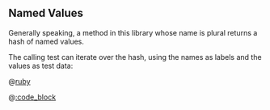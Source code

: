 ## Named Values

Generally speaking, a method in this library whose name is plural returns a hash of named values.

The calling test can iterate over the hash, using the names as labels and the values as test data:

@[ruby](example.rb)

@[:code_block](output.txt)

